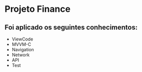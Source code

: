 # Projeto Finance

## Foi aplicado os seguintes conhecimentos: 
- ViewCode
- MVVM-C
- Navigation
- Network
- API
- Test
